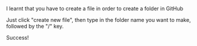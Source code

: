 I learnt that you have to create a file in order to create a folder in GitHub

Just click "create new file", then type in the folder name you want to make, followed by the "/" key.

Success!
